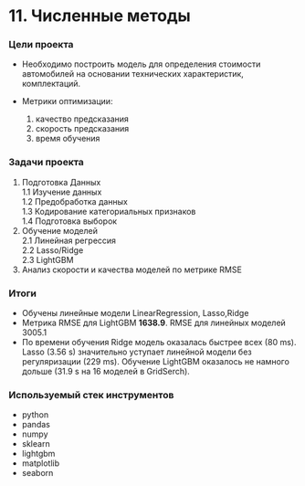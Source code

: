 # 11. Численные методы

### Цели проекта

- Необходимо построить модель для определения стоимости автомобилей на основании технических характеристик, комплектаций.  
- Метрики оптимизации:  

    1. качество предсказания  
    2. скорость предсказания  
    3. время обучения  

### Задачи проекта

1. Подготовка Данных  
    1.1 Изучение данных  
    1.2 Предобработка данных  
    1.3 Кодирование категориальных признаков  
    1.4 Подготовка выборок  
2. Обучение моделей  
    2.1 Линейная регрессия  
    2.2 Lasso/Ridge  
    2.3 LightGBM  
3. Анализ скорости и качества моделей по метрике RMSE  

### Итоги

- Обучены линейные модели LinearRegression, Lasso,Ridge
- Метрика RMSE для LightGBM **1638.9**. RMSE для линейных моделей 3005.1
- По времени обучения Ridge модель оказалась быстрее всех (80 ms). Lasso (3.56 s) значительно уступает линейной модели без регуляризации (229 ms). Обучение LightGBM оказалось не намного дольше (31.9 s на 16 моделей в GridSerch).

### Используемый стек инструментов

- python
- pandas
- numpy
- sklearn
- lightgbm
- matplotlib
- seaborn
